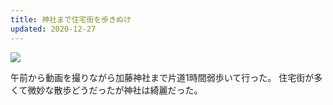 ```yaml
---
title: 神社まで住宅街を歩きぬけ
updated: 2020-12-27
---
```


![](https://lh3.googleusercontent.com/pw/ACtC-3eqRzJsPpLXSRA94I3DayOA6H6tjDDu8fQJpJkZBBQXymCIBB30ixNrhJAYLFMZ3lS4CXaJAg0t4IBKGKaemVfPvhMJ1S2mfee5m7kL-6ezy921QNYx8U5Xr4yjhLI6wJ7nhQvuw16066gNtju321TmCw=w2043-h1532-no?authuser=0)

午前から動画を撮りながら加藤神社まで片道1時間弱歩いて行った。
住宅街が多くて微妙な散歩どうだったが神社は綺麗だった。
